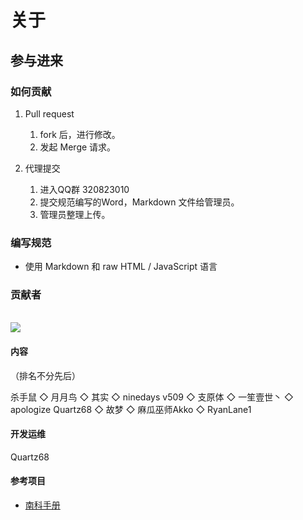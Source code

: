 # 关于

## 参与进来

### 如何贡献

1. Pull request

   1. fork 后，进行修改。
   2. 发起 Merge 请求。

2. 代理提交

   1. 进入QQ群 320823010
   2. 提交规范编写的Word，Markdown 文件给管理员。
   3. 管理员整理上传。

### 编写规范

- 使用 Markdown 和 raw HTML / JavaScript 语言

### 贡献者

<a href="https://github.com/survive-hfut/survive-hfut.github.io/graphs/contributors">
  <br><img src="https://contributors-img.web.app/image?repo=survive-hfut/survive-hfut.github.io" />
</a>

#### 内容

（排名不分先后）

杀手鼠 ◇ 月月鸟 ◇ 其实 ◇ ninedays
v509 ◇ 支原体 ◇ 一笙壹世丶 ◇ apologize
Quartz68 ◇ 故梦 ◇ 麻瓜巫师Akko ◇ RyanLane1

#### 开发运维

Quartz68

#### 参考项目

- [南科手册](https://sustech.online/)